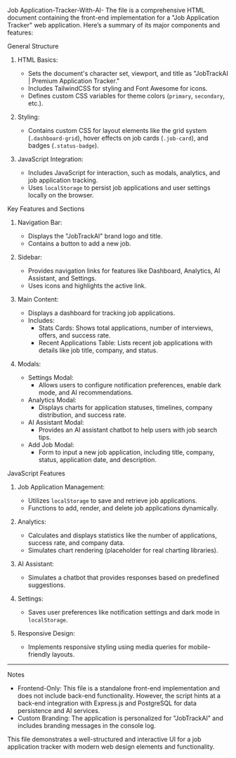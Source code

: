 Job Application-Tracker-With-AI-
The file is a comprehensive HTML document containing the front-end implementation for a "Job Application Tracker" web application. Here’s a summary of its major components and features:

 General Structure
1. HTML Basics:
   - Sets the document's character set, viewport, and title as "JobTrackAI | Premium Application Tracker."
   - Includes TailwindCSS for styling and Font Awesome for icons.
   - Defines custom CSS variables for theme colors (`primary`, `secondary`, etc.).

2. Styling:
   - Contains custom CSS for layout elements like the grid system (`.dashboard-grid`), hover effects on job cards (`.job-card`), and badges (`.status-badge`).

3. JavaScript Integration:
   - Includes JavaScript for interaction, such as modals, analytics, and job application tracking.
   - Uses `localStorage` to persist job applications and user settings locally on the browser.

 Key Features and Sections
1. Navigation Bar:
   - Displays the "JobTrackAI" brand logo and title.
   - Contains a button to add a new job.

2. Sidebar:
   - Provides navigation links for features like Dashboard, Analytics, AI Assistant, and Settings.
   - Uses icons and highlights the active link.

3. Main Content:
   - Displays a dashboard for tracking job applications.
   - Includes:
     - Stats Cards: Shows total applications, number of interviews, offers, and success rate.
     - Recent Applications Table: Lists recent job applications with details like job title, company, and status.

4. Modals:
   - Settings Modal:
     - Allows users to configure notification preferences, enable dark mode, and AI recommendations.
   - Analytics Modal:
     - Displays charts for application statuses, timelines, company distribution, and success rate.
   - AI Assistant Modal:
     - Provides an AI assistant chatbot to help users with job search tips.
   - Add Job Modal:
     - Form to input a new job application, including title, company, status, application date, and description.

 JavaScript Features
1. Job Application Management:
   - Utilizes `localStorage` to save and retrieve job applications.
   - Functions to add, render, and delete job applications dynamically.

2. Analytics:
   - Calculates and displays statistics like the number of applications, success rate, and company data.
   - Simulates chart rendering (placeholder for real charting libraries).

3. AI Assistant:
   - Simulates a chatbot that provides responses based on predefined suggestions.

4. Settings:
   - Saves user preferences like notification settings and dark mode in `localStorage`.

5. Responsive Design:
   - Implements responsive styling using media queries for mobile-friendly layouts.

---

 Notes
- Frontend-Only: This file is a standalone front-end implementation and does not include back-end functionality. However, the script hints at a back-end integration with Express.js and PostgreSQL for data persistence and AI services.
- Custom Branding: The application is personalized for "JobTrackAI" and includes branding messages in the console log.

This file demonstrates a well-structured and interactive UI for a job application tracker with modern web design elements and functionality.
